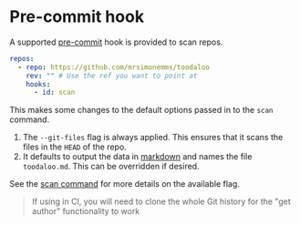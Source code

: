 # Pre-commit hook

A supported [pre-commit](https://pre-commit.com) hook is provided to scan repos.

```yaml
repos:
  - repo: https://github.com/mrsimonemms/toodaloo
    rev: "" # Use the ref you want to point at
    hooks:
      - id: scan
```

This makes some changes to the default options passed in to the `scan` command.
1. The `--git-files` flag is always applied. This ensures that it scans the files
   in the `HEAD` of the repo.
2. It defaults to output the data in [markdown](./commands#output-format) and
   names the file `toodaloo.md`. This can be overridden if desired.

See the [scan command](./commands#scan) for more details on the available flag.

> If using in CI, you will need to clone the whole Git history for the "get author"
> functionality to work
